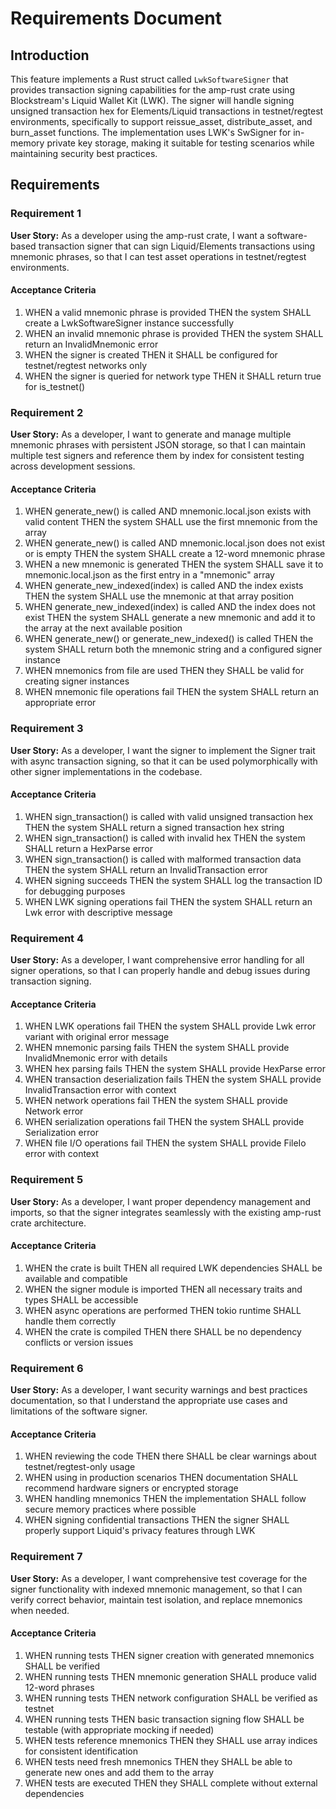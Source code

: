# Requirements Document

## Introduction

This feature implements a Rust struct called `LwkSoftwareSigner` that provides transaction signing capabilities for the amp-rust crate using Blockstream's Liquid Wallet Kit (LWK). The signer will handle signing unsigned transaction hex for Elements/Liquid transactions in testnet/regtest environments, specifically to support reissue_asset, distribute_asset, and burn_asset functions. The implementation uses LWK's SwSigner for in-memory private key storage, making it suitable for testing scenarios while maintaining security best practices.

## Requirements

### Requirement 1

**User Story:** As a developer using the amp-rust crate, I want a software-based transaction signer that can sign Liquid/Elements transactions using mnemonic phrases, so that I can test asset operations in testnet/regtest environments.

#### Acceptance Criteria

1. WHEN a valid mnemonic phrase is provided THEN the system SHALL create a LwkSoftwareSigner instance successfully
2. WHEN an invalid mnemonic phrase is provided THEN the system SHALL return an InvalidMnemonic error
3. WHEN the signer is created THEN it SHALL be configured for testnet/regtest networks only
4. WHEN the signer is queried for network type THEN it SHALL return true for is_testnet()

### Requirement 2

**User Story:** As a developer, I want to generate and manage multiple mnemonic phrases with persistent JSON storage, so that I can maintain multiple test signers and reference them by index for consistent testing across development sessions.

#### Acceptance Criteria

1. WHEN generate_new() is called AND mnemonic.local.json exists with valid content THEN the system SHALL use the first mnemonic from the array
2. WHEN generate_new() is called AND mnemonic.local.json does not exist or is empty THEN the system SHALL create a 12-word mnemonic phrase
3. WHEN a new mnemonic is generated THEN the system SHALL save it to mnemonic.local.json as the first entry in a "mnemonic" array
4. WHEN generate_new_indexed(index) is called AND the index exists THEN the system SHALL use the mnemonic at that array position
5. WHEN generate_new_indexed(index) is called AND the index does not exist THEN the system SHALL generate a new mnemonic and add it to the array at the next available position
6. WHEN generate_new() or generate_new_indexed() is called THEN the system SHALL return both the mnemonic string and a configured signer instance
7. WHEN mnemonics from file are used THEN they SHALL be valid for creating signer instances
8. WHEN mnemonic file operations fail THEN the system SHALL return an appropriate error

### Requirement 3

**User Story:** As a developer, I want the signer to implement the Signer trait with async transaction signing, so that it can be used polymorphically with other signer implementations in the codebase.

#### Acceptance Criteria

1. WHEN sign_transaction() is called with valid unsigned transaction hex THEN the system SHALL return a signed transaction hex string
2. WHEN sign_transaction() is called with invalid hex THEN the system SHALL return a HexParse error
3. WHEN sign_transaction() is called with malformed transaction data THEN the system SHALL return an InvalidTransaction error
4. WHEN signing succeeds THEN the system SHALL log the transaction ID for debugging purposes
5. WHEN LWK signing operations fail THEN the system SHALL return an Lwk error with descriptive message

### Requirement 4

**User Story:** As a developer, I want comprehensive error handling for all signer operations, so that I can properly handle and debug issues during transaction signing.

#### Acceptance Criteria

1. WHEN LWK operations fail THEN the system SHALL provide Lwk error variant with original error message
2. WHEN mnemonic parsing fails THEN the system SHALL provide InvalidMnemonic error with details
3. WHEN hex parsing fails THEN the system SHALL provide HexParse error
4. WHEN transaction deserialization fails THEN the system SHALL provide InvalidTransaction error with context
5. WHEN network operations fail THEN the system SHALL provide Network error
6. WHEN serialization operations fail THEN the system SHALL provide Serialization error
7. WHEN file I/O operations fail THEN the system SHALL provide FileIo error with context

### Requirement 5

**User Story:** As a developer, I want proper dependency management and imports, so that the signer integrates seamlessly with the existing amp-rust crate architecture.

#### Acceptance Criteria

1. WHEN the crate is built THEN all required LWK dependencies SHALL be available and compatible
2. WHEN the signer module is imported THEN all necessary traits and types SHALL be accessible
3. WHEN async operations are performed THEN tokio runtime SHALL handle them correctly
4. WHEN the crate is compiled THEN there SHALL be no dependency conflicts or version issues

### Requirement 6

**User Story:** As a developer, I want security warnings and best practices documentation, so that I understand the appropriate use cases and limitations of the software signer.

#### Acceptance Criteria

1. WHEN reviewing the code THEN there SHALL be clear warnings about testnet/regtest-only usage
2. WHEN using in production scenarios THEN documentation SHALL recommend hardware signers or encrypted storage
3. WHEN handling mnemonics THEN the implementation SHALL follow secure memory practices where possible
4. WHEN signing confidential transactions THEN the signer SHALL properly support Liquid's privacy features through LWK

### Requirement 7

**User Story:** As a developer, I want comprehensive test coverage for the signer functionality with indexed mnemonic management, so that I can verify correct behavior, maintain test isolation, and replace mnemonics when needed.

#### Acceptance Criteria

1. WHEN running tests THEN signer creation with generated mnemonics SHALL be verified
2. WHEN running tests THEN mnemonic generation SHALL produce valid 12-word phrases
3. WHEN running tests THEN network configuration SHALL be verified as testnet
4. WHEN running tests THEN basic transaction signing flow SHALL be testable (with appropriate mocking if needed)
5. WHEN tests reference mnemonics THEN they SHALL use array indices for consistent identification
6. WHEN tests need fresh mnemonics THEN they SHALL be able to generate new ones and add them to the array
7. WHEN tests are executed THEN they SHALL complete without external dependencies
